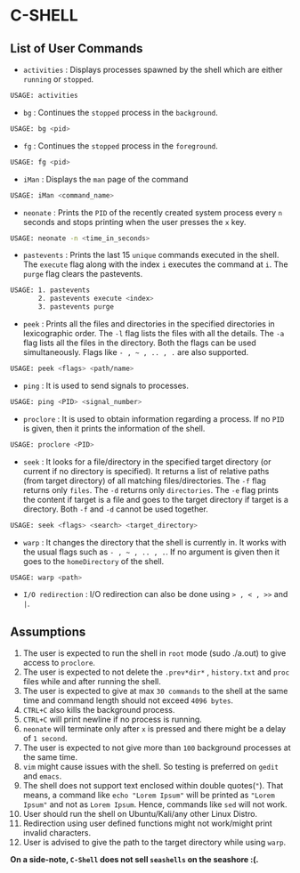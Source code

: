 # C-SHELL

## List of User Commands
- `activities` : Displays processes spawned by the shell which are either `running` or `stopped`.

```bash
USAGE: activities
```

- `bg` : Continues the `stopped` process in the `background`.

```bash
USAGE: bg <pid>
```

- `fg` : Continues the `stopped` process in the `foreground`.

```bash
USAGE: fg <pid>
```

- `iMan` : Displays the `man` page of the command

```bash
USAGE: iMan <command_name>
```

- `neonate` : Prints the `PID` of the recently created system process every `n` seconds and stops printing when the user presses the `x` key.

```bash
USAGE: neonate -n <time_in_seconds>
```

- `pastevents` : Prints the last 15 `unique` commands executed in the shell. The `execute` flag along with the index `i` executes the command at `i`. The `purge` flag clears the pastevents.

```bash
USAGE: 1. pastevents
       2. pastevents execute <index>
       3. pastevents purge
```

- `peek` : Prints all the files and directories in the specified directories in lexicographic order. The `-l` flag lists the files with all the details. The `-a` flag lists all the files in the directory. Both the flags can be used simultaneously. Flags like `- , ~ , .. , .` are also supported.

```bash
USAGE: peek <flags> <path/name>
```

- `ping` : It is used to send signals to processes.

```bash
USAGE: ping <PID> <signal_number>
```

- `proclore` : It is used to obtain information regarding a process. If no `PID` is given, then it prints the information of the shell.

```bash
USAGE: proclore <PID>
```

- `seek` : It looks for a file/directory in the specified target directory (or current if no directory is specified). It returns a list of relative paths (from target directory) of all matching files/directories. The `-f` flag returns only `files`. The `-d` returns only `directories`. The `-e` flag prints the content if target is a file and goes to the target directory if target is a directory. Both `-f` and `-d` cannot be used together.

```bash
USAGE: seek <flags> <search> <target_directory>
```

- `warp` : It changes the directory that the shell is currently in. It works with the usual flags such as `- , ~ , .. , .`. If no argument is given then it goes to the `homeDirectory` of the shell.

```bash
USAGE: warp <path>
```

- `I/O redirection` : I/O redirection can also be done using `> , < , >>` and `|`.

## Assumptions
1. The user is expected to run the shell in `root` mode (sudo ./a.out) to give access to `proclore`.
2. The user is expected to not delete the `.prev*dir*` , `history.txt` and `proc` files while and after running the shell.
3. The user is expected to give at max `30 commands` to the shell at the same time and command length should not exceed `4096 bytes`.
4. `CTRL+C` also kills the background process.
5. `CTRL+C` will print newline if no process is running.
6. `neonate` will terminate only after `x` is pressed and there might be a delay of `1 second`.
7. The user is expected to not give more than `100` background processes at the same time.
8. `vim` might cause issues with the shell. So testing is preferred on `gedit` and `emacs`.
9. The shell does not support text enclosed within double quotes(`"`). That means, a command like `echo "Lorem Ipsum"` will be printed as `"Lorem Ipsum"` and not as `Lorem Ipsum`. Hence, commands like `sed` will not work.
10. User should run the shell on Ubuntu/Kali/any other Linux Distro.
11. Redirection using user defined functions might not work/might print invalid characters.
12. User is advised to give the path to the target directory while using `warp`.

**On a side-note, `C-Shell` does not sell `seashells` on the seashore :(.**